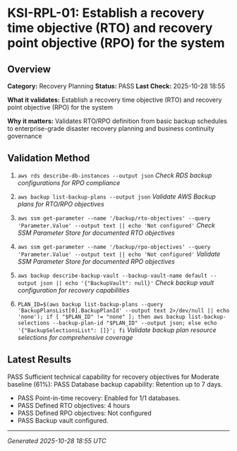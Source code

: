 # KSI-RPL-01: Establish a recovery time objective (RTO) and recovery point objective (RPO) for the system

## Overview

**Category:** Recovery Planning
**Status:** PASS
**Last Check:** 2025-10-28 18:55

**What it validates:** Establish a recovery time objective (RTO) and recovery point objective (RPO) for the system

**Why it matters:** Validates RTO/RPO definition from basic backup schedules to enterprise-grade disaster recovery planning and business continuity governance

## Validation Method

1. `aws rds describe-db-instances --output json`
   *Check RDS backup configurations for RPO compliance*

2. `aws backup list-backup-plans --output json`
   *Validate AWS Backup plans for RTO/RPO objectives*

3. `aws ssm get-parameter --name '/backup/rto-objectives' --query 'Parameter.Value' --output text || echo 'Not configured'`
   *Check SSM Parameter Store for documented RTO objectives*

4. `aws ssm get-parameter --name '/backup/rpo-objectives' --query 'Parameter.Value' --output text || echo 'Not configured'`
   *Validate SSM Parameter Store for documented RPO objectives*

5. `aws backup describe-backup-vault --backup-vault-name default --output json || echo '{"BackupVault": null}'`
   *Check backup vault configuration for recovery capabilities*

6. `PLAN_ID=$(aws backup list-backup-plans --query 'BackupPlansList[0].BackupPlanId' --output text 2>/dev/null || echo 'none'); if [ "$PLAN_ID" != "none" ]; then aws backup list-backup-selections --backup-plan-id "$PLAN_ID" --output json; else echo '{"BackupSelectionsList": []}'; fi`
   *Validate backup plan resource selections for comprehensive coverage*

## Latest Results

PASS Sufficient technical capability for recovery objectives for Moderate baseline (61%): PASS Database backup capability: Retention up to 7 days.
- PASS Point-in-time recovery: Enabled for 1/1 databases.
- PASS Defined RTO objectives: 4 hours
- PASS Defined RPO objectives: Not configured
- PASS Backup vault configured.

---
*Generated 2025-10-28 18:55 UTC*